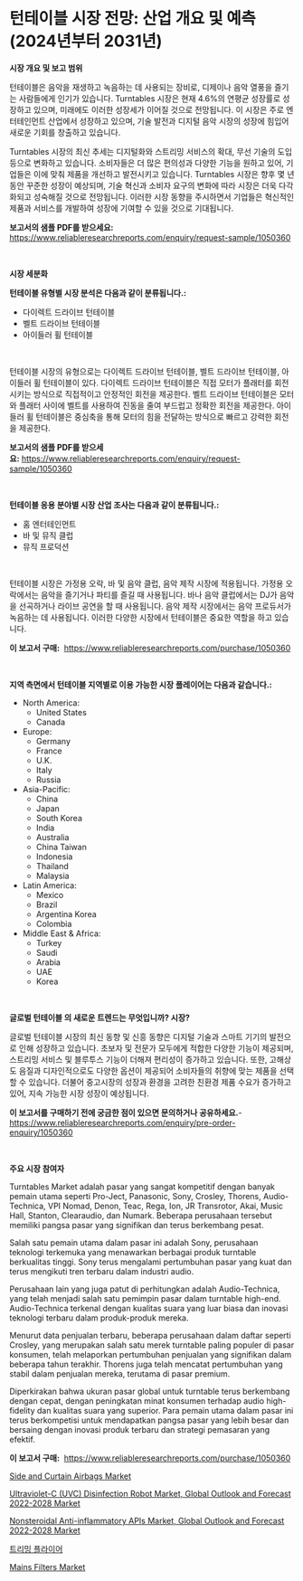 <p><h1>턴테이블 시장 전망: 산업 개요 및 예측 (2024년부터 2031년)</h1></p><p><strong>시장 개요 및 보고 범위</strong></p>
<p><p>턴테이블은 음악을 재생하고 녹음하는 데 사용되는 장비로, 디제이나 음악 열풍을 즐기는 사람들에게 인기가 있습니다. Turntables 시장은 현재 4.6%의 연평균 성장률로 성장하고 있으며, 미래에도 이러한 성장세가 이어질 것으로 전망됩니다. 이 시장은 주로 엔터테인먼트 산업에서 성장하고 있으며, 기술 발전과 디지털 음악 시장의 성장에 힘입어 새로운 기회를 창출하고 있습니다.</p><p>Turntables 시장의 최신 추세는 디지털화와 스트리밍 서비스의 확대, 무선 기술의 도입 등으로 변화하고 있습니다. 소비자들은 더 많은 편의성과 다양한 기능을 원하고 있어, 기업들은 이에 맞춰 제품을 개선하고 발전시키고 있습니다. Turntables 시장은 향후 몇 년 동안 꾸준한 성장이 예상되며, 기술 혁신과 소비자 요구의 변화에 따라 시장은 더욱 다각화되고 성숙해질 것으로 전망됩니다. 이러한 시장 동향을 주시하면서 기업들은 혁신적인 제품과 서비스를 개발하여 성장에 기여할 수 있을 것으로 기대됩니다.</p></p>
<p><strong>보고서의 샘플 PDF를 받으세요:</strong> <a href="https://www.reliableresearchreports.com/enquiry/request-sample/1050360">https://www.reliableresearchreports.com/enquiry/request-sample/1050360</a></p>
<p>&nbsp;</p>
<p><strong>시장 세분화</strong></p>
<p><strong>턴테이블 유형별 시장 분석은 다음과 같이 분류됩니다.:</strong></p>
<p><ul><li>다이렉트 드라이브 턴테이블</li><li>벨트 드라이브 턴테이블</li><li>아이들러 휠 턴테이블</li></ul></p>
<p>&nbsp;</p>
<p><p>턴테이블 시장의 유형으로는 다이렉트 드라이브 턴테이블, 벨트 드라이브 턴테이블, 아이들러 휠 턴테이블이 있다. 다이렉트 드라이브 턴테이블은 직접 모터가 플래터를 회전시키는 방식으로 직접적이고 안정적인 회전을 제공한다. 벨트 드라이브 턴테이블은 모터와 플래터 사이에 벨트를 사용하여 진동을 줄여 부드럽고 정확한 회전을 제공한다. 아이들러 휠 턴테이블은 중심축을 통해 모터의 힘을 전달하는 방식으로 빠르고 강력한 회전을 제공한다.</p></p>
<p><strong>보고서의 샘플 PDF를 받으세요:</strong>&nbsp;<a href="https://www.reliableresearchreports.com/enquiry/request-sample/1050360">https://www.reliableresearchreports.com/enquiry/request-sample/1050360</a></p>
<p>&nbsp;</p>
<p><strong> 턴테이블 응용 분야별 시장 산업 조사는 다음과 같이 분류됩니다.:</strong></p>
<p><ul><li>홈 엔터테인먼트</li><li>바 및 뮤직 클럽</li><li>뮤직 프로덕션</li></ul></p>
<p>&nbsp;</p>
<p><p>턴테이블 시장은 가정용 오락, 바 및 음악 클럽, 음악 제작 시장에 적용됩니다. 가정용 오락에서는 음악을 즐기거나 파티를 즐길 때 사용됩니다. 바나 음악 클럽에서는 DJ가 음악을 선곡하거나 라이브 공연을 할 때 사용됩니다. 음악 제작 시장에서는 음악 프로듀서가 녹음하는 데 사용됩니다. 이러한 다양한 시장에서 턴테이블은 중요한 역할을 하고 있습니다.</p></p>
<p><strong>이 보고서 구매:</strong>&nbsp; <a href="https://www.reliableresearchreports.com/purchase/1050360">https://www.reliableresearchreports.com/purchase/1050360</a></p>
<p>&nbsp;</p>
<p><strong>지역 측면에서 턴테이블 지역별로 이용 가능한 시장 플레이어는 다음과 같습니다.:</strong></p>
<p><ul>
    <li>
        North America:
        <ul>
            <li>United States</li>
            <li>Canada</li>
        </ul>
    </li>
    <li>
        Europe:
        <ul>
            <li>Germany</li>
            <li>France</li>
            <li>U.K.</li>
            <li>Italy</li>
            <li>Russia</li>
        </ul>
    </li>
    <li>
        Asia-Pacific:
        <ul>
            <li>China</li>
            <li>Japan</li>
            <li>South Korea</li>
            <li>India</li>
            <li>Australia</li>
            <li>China Taiwan</li>
            <li>Indonesia</li>
            <li>Thailand</li>
            <li>Malaysia</li>
        </ul>
    </li>
    <li>
        Latin America:
        <ul>
            <li>Mexico</li>
            <li>Brazil</li>
            <li>Argentina Korea</li>
            <li>Colombia</li>
        </ul>
    </li>
    <li>
        Middle East & Africa:
        <ul>
            <li>Turkey</li>
            <li>Saudi</li>
            <li>Arabia</li>
            <li>UAE</li>
            <li>Korea</li>
        </ul>
    </li>
    </ul></p>
<p>&nbsp;</p>
<p><strong>글로벌 턴테이블 의 새로운 트렌드는 무엇입니까? 시장?</strong></p>
<p><p>글로벌 턴테이블 시장의 최신 동향 및 신흥 동향은 디지털 기술과 스마트 기기의 발전으로 인해 성장하고 있습니다. 초보자 및 전문가 모두에게 적합한 다양한 기능이 제공되며, 스트리밍 서비스 및 블루투스 기능이 더해져 편리성이 증가하고 있습니다. 또한, 고해상도 음질과 디자인적으로도 다양한 옵션이 제공되어 소비자들의 취향에 맞는 제품을 선택할 수 있습니다. 더불어 중고시장의 성장과 환경을 고려한 친환경 제품 수요가 증가하고 있어, 지속 가능한 시장 성장이 예상됩니다.</p></p>
<p><strong>이 보고서를 구매하기 전에 궁금한 점이 있으면 문의하거나 공유하세요.</strong>- <a href="https://www.reliableresearchreports.com/enquiry/pre-order-enquiry/1050360">https://www.reliableresearchreports.com/enquiry/pre-order-enquiry/1050360</a></p>
<p>&nbsp;</p>
<p><strong>주요 시장 참여자</strong></p>
<p><p>Turntables Market adalah pasar yang sangat kompetitif dengan banyak pemain utama seperti Pro-Ject, Panasonic, Sony, Crosley, Thorens, Audio-Technica, VPI Nomad, Denon, Teac, Rega, Ion, JR Transrotor, Akai, Music Hall, Stanton, Clearaudio, dan Numark. Beberapa perusahaan tersebut memiliki pangsa pasar yang signifikan dan terus berkembang pesat.</p><p>Salah satu pemain utama dalam pasar ini adalah Sony, perusahaan teknologi terkemuka yang menawarkan berbagai produk turntable berkualitas tinggi. Sony terus mengalami pertumbuhan pasar yang kuat dan terus mengikuti tren terbaru dalam industri audio.</p><p>Perusahaan lain yang juga patut di perhitungkan adalah Audio-Technica, yang telah menjadi salah satu pemimpin pasar dalam turntable high-end. Audio-Technica terkenal dengan kualitas suara yang luar biasa dan inovasi teknologi terbaru dalam produk-produk mereka.</p><p>Menurut data penjualan terbaru, beberapa perusahaan dalam daftar seperti Crosley, yang merupakan salah satu merek turntable paling populer di pasar konsumen, telah melaporkan pertumbuhan penjualan yang signifikan dalam beberapa tahun terakhir. Thorens juga telah mencatat pertumbuhan yang stabil dalam penjualan mereka, terutama di pasar premium.</p><p>Diperkirakan bahwa ukuran pasar global untuk turntable terus berkembang dengan cepat, dengan peningkatan minat konsumen terhadap audio high-fidelity dan kualitas suara yang superior. Para pemain utama dalam pasar ini terus berkompetisi untuk mendapatkan pangsa pasar yang lebih besar dan bersaing dengan inovasi produk terbaru dan strategi pemasaran yang efektif.</p></p>
<p><strong>이 보고서 구매:</strong>&nbsp;&nbsp;<a href="https://www.reliableresearchreports.com/purchase/1050360">https://www.reliableresearchreports.com/purchase/1050360</a></p>
<p><p><a href="https://github.com/provorikovar/Market-Research-Report-List-3/blob/main/side-and-curtain-airbags-market.md">Side and Curtain Airbags Market</a></p><p><a href="https://view.publitas.com/reportprime-1/ultraviolet-c-uvc-disinfection-robot-market-global-outlook-and-forecast-2022-2028-market-research-report-unlocks-analysis-on-the-market-financial-status-market-size-and-market-revenue-upto-2030/">Ultraviolet-C (UVC) Disinfection Robot Market, Global Outlook and Forecast 2022-2028 Market</a></p><p><a href="https://view.publitas.com/reportprime-1/nonsteroidal-anti-inflammatory-apis-market-global-outlook-and-forecast-2022-2028-market-research-report-unlocks-analysis-on-the-market-financial-status-market-size-and-market-revenue-upto-2030/">Nonsteroidal Anti-inflammatory APIs Market, Global Outlook and Forecast 2022-2028 Market</a></p><p><a href="https://github.com/oajzkywllm460/Market-Research-Report-List-1/blob/main/6043500187698.md">트리밍 플라이어</a></p><p><a href="https://issuu.com/reportprime-2/docs/mains-filters-market-size-2030.pptx">Mains Filters Market</a></p></p>
